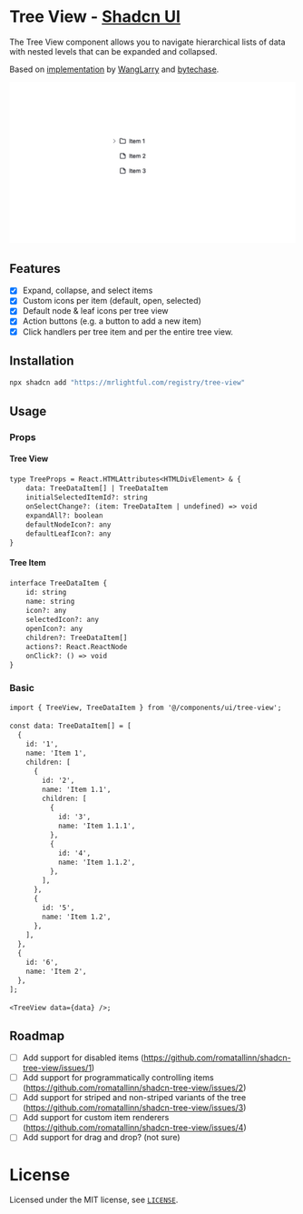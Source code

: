 # Tree View - [Shadcn UI](https://ui.shadcn.com/)
The Tree View component allows you to navigate hierarchical lists of data with nested levels that can be expanded and collapsed.

Based on [implementation](https://github.com/shadcn-ui/ui/issues/355#issuecomment-1703767574) by [WangLarry](https://github.com/WangLarry) and [bytechase](https://github.com/bytechase).

![demo](./demo.gif)

## Features
- [x] Expand, collapse, and select items
- [x] Custom icons per item (default, open, selected)
- [x] Default node & leaf icons per tree view
- [x] Action buttons (e.g. a button to add a new item)
- [x] Click handlers per tree item and per the entire tree view.

## Installation

```sh
npx shadcn add "https://mrlightful.com/registry/tree-view"
```

## Usage

### Props
#### Tree View
```tsx
type TreeProps = React.HTMLAttributes<HTMLDivElement> & {
    data: TreeDataItem[] | TreeDataItem
    initialSelectedItemId?: string
    onSelectChange?: (item: TreeDataItem | undefined) => void
    expandAll?: boolean
    defaultNodeIcon?: any
    defaultLeafIcon?: any
}
```

#### Tree Item
```tsx
interface TreeDataItem {
    id: string
    name: string
    icon?: any
    selectedIcon?: any
    openIcon?: any
    children?: TreeDataItem[]
    actions?: React.ReactNode
    onClick?: () => void
}
```

### Basic
```tsx
import { TreeView, TreeDataItem } from '@/components/ui/tree-view';

const data: TreeDataItem[] = [
  {
    id: '1',
    name: 'Item 1',
    children: [
      {
        id: '2',
        name: 'Item 1.1',
        children: [
          {
            id: '3',
            name: 'Item 1.1.1',
          },
          {
            id: '4',
            name: 'Item 1.1.2',
          },
        ],
      },
      {
        id: '5',
        name: 'Item 1.2',
      },
    ],
  },
  {
    id: '6',
    name: 'Item 2',
  },
];

<TreeView data={data} />;
```

## Roadmap
- [ ] Add support for disabled items (https://github.com/romatallinn/shadcn-tree-view/issues/1)
- [ ] Add support for programmatically controlling items (https://github.com/romatallinn/shadcn-tree-view/issues/2)
- [ ] Add support for striped and non-striped variants of the tree (https://github.com/romatallinn/shadcn-tree-view/issues/3)
- [ ] Add support for custom item renderers (https://github.com/romatallinn/shadcn-tree-view/issues/4)
- [ ] Add support for drag and drop? (not sure)

# License
Licensed under the MIT license, see [`LICENSE`](LICENSE).